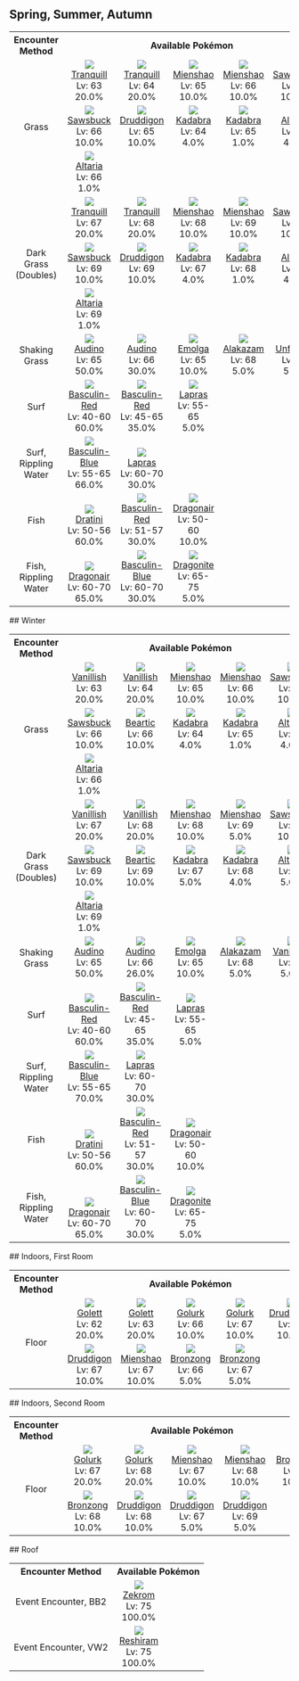 ## Spring, Summer, Autumn

<table><tr><th colspan="1">Encounter Method</th><th colspan="5" style = "text-align: center;">Available Pokémon</th></tr>
<tr><td rowspan="3" style="vertical-align: middle; word-wrap: break-word; text-align: center;">Grass</td><td style="text-align: center; vertical-align: bottom;"> <img src="../../img/animated/520.gif"> <br> <a href="../../pokemons/520">Tranquill</a> <br> Lv: 63 <br> 20.0% </td><td style="text-align: center; vertical-align: bottom;"> <img src="../../img/animated/520.gif"> <br> <a href="../../pokemons/520">Tranquill</a> <br> Lv: 64 <br> 20.0% </td><td style="text-align: center; vertical-align: bottom;"> <img src="../../img/animated/620.gif"> <br> <a href="../../pokemons/620">Mienshao</a> <br> Lv: 65 <br> 10.0% </td><td style="text-align: center; vertical-align: bottom;"> <img src="../../img/animated/620.gif"> <br> <a href="../../pokemons/620">Mienshao</a> <br> Lv: 66 <br> 10.0% </td><td style="text-align: center; vertical-align: bottom;"> <img src="../../img/animated/586.gif"> <br> <a href="../../pokemons/586">Sawsbuck</a> <br> Lv: 65 <br> 10.0% </td></tr>
<tr><td style="text-align: center; vertical-align: bottom;"> <img src="../../img/animated/586.gif"> <br> <a href="../../pokemons/586">Sawsbuck</a> <br> Lv: 66 <br> 10.0% </td><td style="text-align: center; vertical-align: bottom;"> <img src="../../img/animated/621.gif"> <br> <a href="../../pokemons/621">Druddigon</a> <br> Lv: 65 <br> 10.0% </td><td style="text-align: center; vertical-align: bottom;"> <img src="../../img/animated/64.gif"> <br> <a href="../../pokemons/064">Kadabra</a> <br> Lv: 64 <br> 4.0% </td><td style="text-align: center; vertical-align: bottom;"> <img src="../../img/animated/64.gif"> <br> <a href="../../pokemons/064">Kadabra</a> <br> Lv: 65 <br> 1.0% </td><td style="text-align: center; vertical-align: bottom;"> <img src="../../img/animated/334.gif"> <br> <a href="../../pokemons/334">Altaria</a> <br> Lv: 65 <br> 4.0% </td></tr>
<tr><td style="text-align: center; vertical-align: bottom;"> <img src="../../img/animated/334.gif"> <br> <a href="../../pokemons/334">Altaria</a> <br> Lv: 66 <br> 1.0% </td><td></td><td></td><td></td><td></td></tr>
<tr><td rowspan="3" style="vertical-align: middle; word-wrap: break-word; text-align: center;">Dark Grass (Doubles)</td><td style="text-align: center; vertical-align: bottom;"> <img src="../../img/animated/520.gif"> <br> <a href="../../pokemons/520">Tranquill</a> <br> Lv: 67 <br> 20.0% </td><td style="text-align: center; vertical-align: bottom;"> <img src="../../img/animated/520.gif"> <br> <a href="../../pokemons/520">Tranquill</a> <br> Lv: 68 <br> 20.0% </td><td style="text-align: center; vertical-align: bottom;"> <img src="../../img/animated/620.gif"> <br> <a href="../../pokemons/620">Mienshao</a> <br> Lv: 68 <br> 10.0% </td><td style="text-align: center; vertical-align: bottom;"> <img src="../../img/animated/620.gif"> <br> <a href="../../pokemons/620">Mienshao</a> <br> Lv: 69 <br> 10.0% </td><td style="text-align: center; vertical-align: bottom;"> <img src="../../img/animated/586.gif"> <br> <a href="../../pokemons/586">Sawsbuck</a> <br> Lv: 68 <br> 10.0% </td></tr>
<tr><td style="text-align: center; vertical-align: bottom;"> <img src="../../img/animated/586.gif"> <br> <a href="../../pokemons/586">Sawsbuck</a> <br> Lv: 69 <br> 10.0% </td><td style="text-align: center; vertical-align: bottom;"> <img src="../../img/animated/621.gif"> <br> <a href="../../pokemons/621">Druddigon</a> <br> Lv: 69 <br> 10.0% </td><td style="text-align: center; vertical-align: bottom;"> <img src="../../img/animated/64.gif"> <br> <a href="../../pokemons/064">Kadabra</a> <br> Lv: 67 <br> 4.0% </td><td style="text-align: center; vertical-align: bottom;"> <img src="../../img/animated/64.gif"> <br> <a href="../../pokemons/064">Kadabra</a> <br> Lv: 68 <br> 1.0% </td><td style="text-align: center; vertical-align: bottom;"> <img src="../../img/animated/334.gif"> <br> <a href="../../pokemons/334">Altaria</a> <br> Lv: 68 <br> 4.0% </td></tr>
<tr><td style="text-align: center; vertical-align: bottom;"> <img src="../../img/animated/334.gif"> <br> <a href="../../pokemons/334">Altaria</a> <br> Lv: 69 <br> 1.0% </td><td></td><td></td><td></td><td></td></tr>
<tr><td rowspan="1" style="vertical-align: middle; word-wrap: break-word; text-align: center;">Shaking Grass</td><td style="text-align: center; vertical-align: bottom;"> <img src="../../img/animated/531.gif"> <br> <a href="../../pokemons/531">Audino</a> <br> Lv: 65 <br> 50.0% </td><td style="text-align: center; vertical-align: bottom;"> <img src="../../img/animated/531.gif"> <br> <a href="../../pokemons/531">Audino</a> <br> Lv: 66 <br> 30.0% </td><td style="text-align: center; vertical-align: bottom;"> <img src="../../img/animated/587.gif"> <br> <a href="../../pokemons/587">Emolga</a> <br> Lv: 65 <br> 10.0% </td><td style="text-align: center; vertical-align: bottom;"> <img src="../../img/animated/65.gif"> <br> <a href="../../pokemons/065">Alakazam</a> <br> Lv: 68 <br> 5.0% </td><td style="text-align: center; vertical-align: bottom;"> <img src="../../img/animated/521.gif"> <br> <a href="../../pokemons/521">Unfezant</a> <br> Lv: 68 <br> 5.0% </td></tr>
<tr><td rowspan="1" style="vertical-align: middle; word-wrap: break-word; text-align: center;">Surf</td><td style="text-align: center; vertical-align: bottom;"> <img src="../../img/animated/550-red.gif"> <br> <a href="../../pokemons/550">Basculin-Red</a> <br> Lv: 40-60 <br> 60.0% </td><td style="text-align: center; vertical-align: bottom;"> <img src="../../img/animated/550-red.gif"> <br> <a href="../../pokemons/550">Basculin-Red</a> <br> Lv: 45-65 <br> 35.0% </td><td style="text-align: center; vertical-align: bottom;"> <img src="../../img/animated/131.gif"> <br> <a href="../../pokemons/131">Lapras</a> <br> Lv: 55-65 <br> 5.0% </td><td></td><td></td></tr>
<tr><td rowspan="1" style="vertical-align: middle; word-wrap: break-word; text-align: center;">Surf, Rippling Water</td><td style="text-align: center; vertical-align: bottom;"> <img src="../../img/animated/550-blue.gif"> <br> <a href="../../pokemons/550">Basculin-Blue</a> <br> Lv: 55-65 <br> 66.0% </td><td style="text-align: center; vertical-align: bottom;"> <img src="../../img/animated/131.gif"> <br> <a href="../../pokemons/131">Lapras</a> <br> Lv: 60-70 <br> 30.0% </td><td></td><td></td><td></td></tr>
<tr><td rowspan="1" style="vertical-align: middle; word-wrap: break-word; text-align: center;">Fish</td><td style="text-align: center; vertical-align: bottom;"> <img src="../../img/animated/147.gif"> <br> <a href="../../pokemons/147">Dratini</a> <br> Lv: 50-56 <br> 60.0% </td><td style="text-align: center; vertical-align: bottom;"> <img src="../../img/animated/550-red.gif"> <br> <a href="../../pokemons/550">Basculin-Red</a> <br> Lv: 51-57 <br> 30.0% </td><td style="text-align: center; vertical-align: bottom;"> <img src="../../img/animated/148.gif"> <br> <a href="../../pokemons/148">Dragonair</a> <br> Lv: 50-60 <br> 10.0% </td><td></td><td></td></tr>
<tr><td rowspan="1" style="vertical-align: middle; word-wrap: break-word; text-align: center;">Fish, Rippling Water</td><td style="text-align: center; vertical-align: bottom;"> <img src="../../img/animated/148.gif"> <br> <a href="../../pokemons/148">Dragonair</a> <br> Lv: 60-70 <br> 65.0% </td><td style="text-align: center; vertical-align: bottom;"> <img src="../../img/animated/550-blue.gif"> <br> <a href="../../pokemons/550">Basculin-Blue</a> <br> Lv: 60-70 <br> 30.0% </td><td style="text-align: center; vertical-align: bottom;"> <img src="../../img/animated/149.gif"> <br> <a href="../../pokemons/149">Dragonite</a> <br> Lv: 65-75 <br> 5.0% </td><td></td><td></td></tr></table>
## Winter

<table><tr><th colspan="1">Encounter Method</th><th colspan="5" style = "text-align: center;">Available Pokémon</th></tr>
<tr><td rowspan="3" style="vertical-align: middle; word-wrap: break-word; text-align: center;">Grass</td><td style="text-align: center; vertical-align: bottom;"> <img src="../../img/animated/583.gif"> <br> <a href="../../pokemons/583">Vanillish</a> <br> Lv: 63 <br> 20.0% </td><td style="text-align: center; vertical-align: bottom;"> <img src="../../img/animated/583.gif"> <br> <a href="../../pokemons/583">Vanillish</a> <br> Lv: 64 <br> 20.0% </td><td style="text-align: center; vertical-align: bottom;"> <img src="../../img/animated/620.gif"> <br> <a href="../../pokemons/620">Mienshao</a> <br> Lv: 65 <br> 10.0% </td><td style="text-align: center; vertical-align: bottom;"> <img src="../../img/animated/620.gif"> <br> <a href="../../pokemons/620">Mienshao</a> <br> Lv: 66 <br> 10.0% </td><td style="text-align: center; vertical-align: bottom;"> <img src="../../img/animated/586.gif"> <br> <a href="../../pokemons/586">Sawsbuck</a> <br> Lv: 65 <br> 10.0% </td></tr>
<tr><td style="text-align: center; vertical-align: bottom;"> <img src="../../img/animated/586.gif"> <br> <a href="../../pokemons/586">Sawsbuck</a> <br> Lv: 66 <br> 10.0% </td><td style="text-align: center; vertical-align: bottom;"> <img src="../../img/animated/614.gif"> <br> <a href="../../pokemons/614">Beartic</a> <br> Lv: 66 <br> 10.0% </td><td style="text-align: center; vertical-align: bottom;"> <img src="../../img/animated/64.gif"> <br> <a href="../../pokemons/064">Kadabra</a> <br> Lv: 64 <br> 4.0% </td><td style="text-align: center; vertical-align: bottom;"> <img src="../../img/animated/64.gif"> <br> <a href="../../pokemons/064">Kadabra</a> <br> Lv: 65 <br> 1.0% </td><td style="text-align: center; vertical-align: bottom;"> <img src="../../img/animated/334.gif"> <br> <a href="../../pokemons/334">Altaria</a> <br> Lv: 65 <br> 4.0% </td></tr>
<tr><td style="text-align: center; vertical-align: bottom;"> <img src="../../img/animated/334.gif"> <br> <a href="../../pokemons/334">Altaria</a> <br> Lv: 66 <br> 1.0% </td><td></td><td></td><td></td><td></td></tr>
<tr><td rowspan="3" style="vertical-align: middle; word-wrap: break-word; text-align: center;">Dark Grass (Doubles)</td><td style="text-align: center; vertical-align: bottom;"> <img src="../../img/animated/583.gif"> <br> <a href="../../pokemons/583">Vanillish</a> <br> Lv: 67 <br> 20.0% </td><td style="text-align: center; vertical-align: bottom;"> <img src="../../img/animated/583.gif"> <br> <a href="../../pokemons/583">Vanillish</a> <br> Lv: 68 <br> 20.0% </td><td style="text-align: center; vertical-align: bottom;"> <img src="../../img/animated/620.gif"> <br> <a href="../../pokemons/620">Mienshao</a> <br> Lv: 68 <br> 10.0% </td><td style="text-align: center; vertical-align: bottom;"> <img src="../../img/animated/620.gif"> <br> <a href="../../pokemons/620">Mienshao</a> <br> Lv: 69 <br> 5.0% </td><td style="text-align: center; vertical-align: bottom;"> <img src="../../img/animated/586.gif"> <br> <a href="../../pokemons/586">Sawsbuck</a> <br> Lv: 68 <br> 10.0% </td></tr>
<tr><td style="text-align: center; vertical-align: bottom;"> <img src="../../img/animated/586.gif"> <br> <a href="../../pokemons/586">Sawsbuck</a> <br> Lv: 69 <br> 10.0% </td><td style="text-align: center; vertical-align: bottom;"> <img src="../../img/animated/614.gif"> <br> <a href="../../pokemons/614">Beartic</a> <br> Lv: 69 <br> 10.0% </td><td style="text-align: center; vertical-align: bottom;"> <img src="../../img/animated/64.gif"> <br> <a href="../../pokemons/064">Kadabra</a> <br> Lv: 67 <br> 5.0% </td><td style="text-align: center; vertical-align: bottom;"> <img src="../../img/animated/64.gif"> <br> <a href="../../pokemons/064">Kadabra</a> <br> Lv: 68 <br> 4.0% </td><td style="text-align: center; vertical-align: bottom;"> <img src="../../img/animated/334.gif"> <br> <a href="../../pokemons/334">Altaria</a> <br> Lv: 68 <br> 5.0% </td></tr>
<tr><td style="text-align: center; vertical-align: bottom;"> <img src="../../img/animated/334.gif"> <br> <a href="../../pokemons/334">Altaria</a> <br> Lv: 69 <br> 1.0% </td><td></td><td></td><td></td><td></td></tr>
<tr><td rowspan="1" style="vertical-align: middle; word-wrap: break-word; text-align: center;">Shaking Grass</td><td style="text-align: center; vertical-align: bottom;"> <img src="../../img/animated/531.gif"> <br> <a href="../../pokemons/531">Audino</a> <br> Lv: 65 <br> 50.0% </td><td style="text-align: center; vertical-align: bottom;"> <img src="../../img/animated/531.gif"> <br> <a href="../../pokemons/531">Audino</a> <br> Lv: 66 <br> 26.0% </td><td style="text-align: center; vertical-align: bottom;"> <img src="../../img/animated/587.gif"> <br> <a href="../../pokemons/587">Emolga</a> <br> Lv: 65 <br> 10.0% </td><td style="text-align: center; vertical-align: bottom;"> <img src="../../img/animated/65.gif"> <br> <a href="../../pokemons/065">Alakazam</a> <br> Lv: 68 <br> 5.0% </td><td style="text-align: center; vertical-align: bottom;"> <img src="../../img/animated/584.gif"> <br> <a href="../../pokemons/584">Vanilluxe</a> <br> Lv: 68 <br> 5.0% </td></tr>
<tr><td rowspan="1" style="vertical-align: middle; word-wrap: break-word; text-align: center;">Surf</td><td style="text-align: center; vertical-align: bottom;"> <img src="../../img/animated/550-red.gif"> <br> <a href="../../pokemons/550">Basculin-Red</a> <br> Lv: 40-60 <br> 60.0% </td><td style="text-align: center; vertical-align: bottom;"> <img src="../../img/animated/550-red.gif"> <br> <a href="../../pokemons/550">Basculin-Red</a> <br> Lv: 45-65 <br> 35.0% </td><td style="text-align: center; vertical-align: bottom;"> <img src="../../img/animated/131.gif"> <br> <a href="../../pokemons/131">Lapras</a> <br> Lv: 55-65 <br> 5.0% </td><td></td><td></td></tr>
<tr><td rowspan="1" style="vertical-align: middle; word-wrap: break-word; text-align: center;">Surf, Rippling Water</td><td style="text-align: center; vertical-align: bottom;"> <img src="../../img/animated/550-blue.gif"> <br> <a href="../../pokemons/550">Basculin-Blue</a> <br> Lv: 55-65 <br> 70.0% </td><td style="text-align: center; vertical-align: bottom;"> <img src="../../img/animated/131.gif"> <br> <a href="../../pokemons/131">Lapras</a> <br> Lv: 60-70 <br> 30.0% </td><td></td><td></td><td></td></tr>
<tr><td rowspan="1" style="vertical-align: middle; word-wrap: break-word; text-align: center;">Fish</td><td style="text-align: center; vertical-align: bottom;"> <img src="../../img/animated/147.gif"> <br> <a href="../../pokemons/147">Dratini</a> <br> Lv: 50-56 <br> 60.0% </td><td style="text-align: center; vertical-align: bottom;"> <img src="../../img/animated/550-red.gif"> <br> <a href="../../pokemons/550">Basculin-Red</a> <br> Lv: 51-57 <br> 30.0% </td><td style="text-align: center; vertical-align: bottom;"> <img src="../../img/animated/148.gif"> <br> <a href="../../pokemons/148">Dragonair</a> <br> Lv: 50-60 <br> 10.0% </td><td></td><td></td></tr>
<tr><td rowspan="1" style="vertical-align: middle; word-wrap: break-word; text-align: center;">Fish, Rippling Water</td><td style="text-align: center; vertical-align: bottom;"> <img src="../../img/animated/148.gif"> <br> <a href="../../pokemons/148">Dragonair</a> <br> Lv: 60-70 <br> 65.0% </td><td style="text-align: center; vertical-align: bottom;"> <img src="../../img/animated/550-blue.gif"> <br> <a href="../../pokemons/550">Basculin-Blue</a> <br> Lv: 60-70 <br> 30.0% </td><td style="text-align: center; vertical-align: bottom;"> <img src="../../img/animated/149.gif"> <br> <a href="../../pokemons/149">Dragonite</a> <br> Lv: 65-75 <br> 5.0% </td><td></td><td></td></tr></table>
## Indoors, First Room

<table><tr><th colspan="1">Encounter Method</th><th colspan="5" style = "text-align: center;">Available Pokémon</th></tr>
<tr><td rowspan="2" style="vertical-align: middle; word-wrap: break-word; text-align: center;">Floor</td><td style="text-align: center; vertical-align: bottom;"> <img src="../../img/animated/622.gif"> <br> <a href="../../pokemons/622">Golett</a> <br> Lv: 62 <br> 20.0% </td><td style="text-align: center; vertical-align: bottom;"> <img src="../../img/animated/622.gif"> <br> <a href="../../pokemons/622">Golett</a> <br> Lv: 63 <br> 20.0% </td><td style="text-align: center; vertical-align: bottom;"> <img src="../../img/animated/623.gif"> <br> <a href="../../pokemons/623">Golurk</a> <br> Lv: 66 <br> 10.0% </td><td style="text-align: center; vertical-align: bottom;"> <img src="../../img/animated/623.gif"> <br> <a href="../../pokemons/623">Golurk</a> <br> Lv: 67 <br> 10.0% </td><td style="text-align: center; vertical-align: bottom;"> <img src="../../img/animated/621.gif"> <br> <a href="../../pokemons/621">Druddigon</a> <br> Lv: 66 <br> 10.0% </td></tr>
<tr><td style="text-align: center; vertical-align: bottom;"> <img src="../../img/animated/621.gif"> <br> <a href="../../pokemons/621">Druddigon</a> <br> Lv: 67 <br> 10.0% </td><td style="text-align: center; vertical-align: bottom;"> <img src="../../img/animated/620.gif"> <br> <a href="../../pokemons/620">Mienshao</a> <br> Lv: 67 <br> 10.0% </td><td style="text-align: center; vertical-align: bottom;"> <img src="../../img/animated/437.gif"> <br> <a href="../../pokemons/437">Bronzong</a> <br> Lv: 66 <br> 5.0% </td><td style="text-align: center; vertical-align: bottom;"> <img src="../../img/animated/437.gif"> <br> <a href="../../pokemons/437">Bronzong</a> <br> Lv: 67 <br> 5.0% </td><td></td></tr></table>
## Indoors, Second Room

<table><tr><th colspan="1">Encounter Method</th><th colspan="5" style = "text-align: center;">Available Pokémon</th></tr>
<tr><td rowspan="2" style="vertical-align: middle; word-wrap: break-word; text-align: center;">Floor</td><td style="text-align: center; vertical-align: bottom;"> <img src="../../img/animated/623.gif"> <br> <a href="../../pokemons/623">Golurk</a> <br> Lv: 67 <br> 20.0% </td><td style="text-align: center; vertical-align: bottom;"> <img src="../../img/animated/623.gif"> <br> <a href="../../pokemons/623">Golurk</a> <br> Lv: 68 <br> 20.0% </td><td style="text-align: center; vertical-align: bottom;"> <img src="../../img/animated/620.gif"> <br> <a href="../../pokemons/620">Mienshao</a> <br> Lv: 67 <br> 10.0% </td><td style="text-align: center; vertical-align: bottom;"> <img src="../../img/animated/620.gif"> <br> <a href="../../pokemons/620">Mienshao</a> <br> Lv: 68 <br> 10.0% </td><td style="text-align: center; vertical-align: bottom;"> <img src="../../img/animated/437.gif"> <br> <a href="../../pokemons/437">Bronzong</a> <br> Lv: 67 <br> 10.0% </td></tr>
<tr><td style="text-align: center; vertical-align: bottom;"> <img src="../../img/animated/437.gif"> <br> <a href="../../pokemons/437">Bronzong</a> <br> Lv: 68 <br> 10.0% </td><td style="text-align: center; vertical-align: bottom;"> <img src="../../img/animated/621.gif"> <br> <a href="../../pokemons/621">Druddigon</a> <br> Lv: 68 <br> 10.0% </td><td style="text-align: center; vertical-align: bottom;"> <img src="../../img/animated/621.gif"> <br> <a href="../../pokemons/621">Druddigon</a> <br> Lv: 67 <br> 5.0% </td><td style="text-align: center; vertical-align: bottom;"> <img src="../../img/animated/621.gif"> <br> <a href="../../pokemons/621">Druddigon</a> <br> Lv: 69 <br> 5.0% </td><td></td></tr></table>
## Roof

<table><tr><th colspan="1">Encounter Method</th><th colspan="5" style = "text-align: center;">Available Pokémon</th></tr>
<tr><td rowspan="1" style="vertical-align: middle; word-wrap: break-word; text-align: center;">Event Encounter, BB2</td><td style="text-align: center; vertical-align: bottom;"> <img src="../../img/animated/644.gif"> <br> <a href="../../pokemons/644">Zekrom</a> <br> Lv: 75 <br> 100.0% </td><td></td><td></td><td></td><td></td></tr>
<tr><td rowspan="1" style="vertical-align: middle; word-wrap: break-word; text-align: center;">Event Encounter, VW2</td><td style="text-align: center; vertical-align: bottom;"> <img src="../../img/animated/643.gif"> <br> <a href="../../pokemons/643">Reshiram</a> <br> Lv: 75 <br> 100.0% </td><td></td><td></td><td></td><td></td></tr></table>
